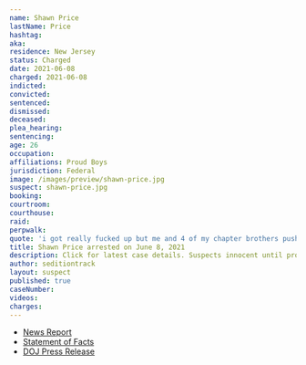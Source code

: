 ```yaml
---
name: Shawn Price
lastName: Price
hashtag:
aka:
residence: New Jersey
status: Charged
date: 2021-06-08
charged: 2021-06-08
indicted:
convicted:
sentenced:
dismissed:
deceased:
plea_hearing:
sentencing:
age: 26
occupation:
affiliations: Proud Boys
jurisdiction: Federal
image: /images/preview/shawn-price.jpg
suspect: shawn-price.jpg
booking:
courtroom:
courthouse:
raid:
perpwalk:
quote: 'i got really fucked up but me and 4 of my chapter brothers pushed that line and started it ourselves had to be done.'
title: Shawn Price arrested on June 8, 2021
description: Click for latest case details. Suspects innocent until proven guilty.
author: seditiontrack
layout: suspect
published: true
caseNumber:
videos:
charges:
---
```

- [News Report](https://www.dailyrecord.com/story/news/2021/06/08/capitol-riot-rockaway-twp-proud-boys-member-charged-role-deadly-attack/7606726002/)
- [Statement of Facts](https://www.justice.gov/usao-dc/case-multi-defendant/file/1402491/download)
- [DOJ Press Release](https://www.justice.gov/usao-dc/pr/self-identified-proud-boy-arrested-violent-entry-and-obstruction-justice-during-jan-6)
